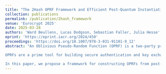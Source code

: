 ```yaml
---
title: "The 2Hash OPRF Framework and Efficient Post-Quantum Instantiations"
collection: publications
permalink: /publication/2hash_framework
venue: 'Eurocrypt 2025'
date: 2025-03-28
authors: 'Ward Beullens, Lucas Dodgson, Sebastian Faller, Julia Hesse'
eprint: 'https://eprint.iacr.org/2024/450'
proceedings: 'https://doi.org/10.1007/978-3-031-91101-9_12'
abstract: "An Oblivious Pseudo-Random Function (OPRF) is a two-party protocol for jointly evaluating a Pseudo-Random Function (PRF), where a user has an input x and a server has an input k. At the end of the protocol, the user learns the evaluation of the PRF using key k at the value x, while the server learns nothing about the user's input or output. 

OPRFs are a prime tool for building secure authentication and key exchange from passwords, private set intersection, private information retrieval, and many other privacy-preserving systems. While classical OPRFs run as fast as a TLS Handshake, current *quantum-safe* OPRF candidates are still practically inefficient. 

In this paper, we propose a framework for constructing OPRFs from post-quantum multi-party computation. The framework captures a family of so-called \"2Hash PRFs\", which sandwich a function evaluation in between two hashes. The core of our framework is a compiler that yields an OPRF from a secure evaluation of any function that is key-collision resistant and one-more unpredictable. We instantiate this compiler by providing such functions built from Legendre symbols, and from AES encryption. We then give a case-tailored protocol for securely evaluating our Legendre-based function, built from oblivious transfer (OT) and zero-knowledge proofs (ZKP). Instantiated with lattice-based OT and ZKPs, we obtain a quantum-safe OPRF that completes in 0.57 seconds, with less than 1MB of communication."
---
```


